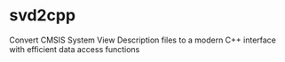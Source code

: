 # svd2cpp
Convert CMSIS System View Description files to a modern C++ interface with efficient data access functions
